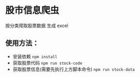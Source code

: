 # 股市信息爬虫

按分类爬取股票数据 生成 excel

## 使用方法：

- 安装依赖
`
    npm install
`
- 获取股票代码
`
    npm run stock-code
`
- 获取股票信息(需要先执行上方脚本命令)
`
    npm run stock-data
`

